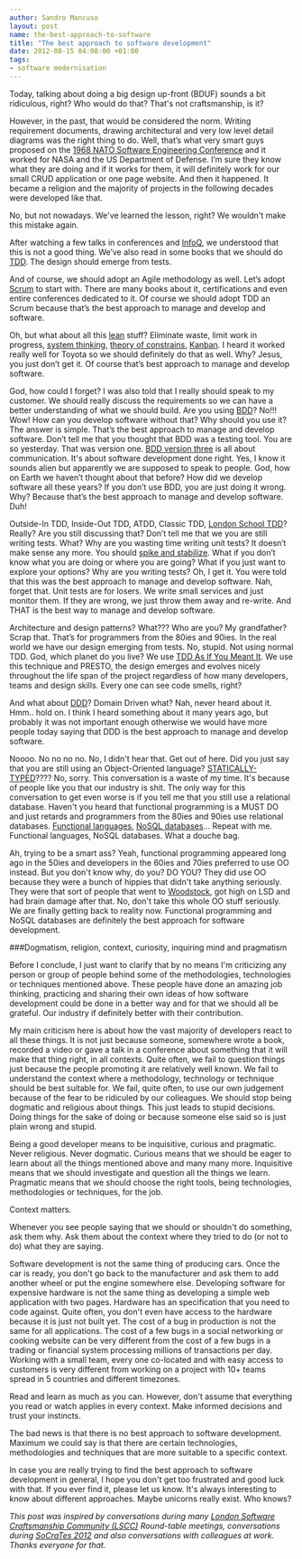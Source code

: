 ```yaml
---
author: Sandro Mancuso
layout: post
name: the-best-approach-to-software
title: "The best approach to software development"
date: 2012-08-15 04:08:00 +01:00
tags:
- software modernisation
---
```



Today, talking about doing a big design up-front (BDUF) sounds a bit
ridiculous, right? Who would do that? That's not craftsmanship, is it?

However, in the past, that would be considered the norm. Writing
requirement documents, drawing architectural and very low level detail
diagrams was the right thing to do. Well, that’s what very smart guys
proposed on the [1968 NATO Software Engineering Conference](http://homepages.cs.ncl.ac.uk/brian.randell/NATO/nato1968.PDF)
and it worked for NASA and the US Department of Defense. I’m sure they
know what they are doing and if it works for them, it will definitely
work for our small CRUD application or one page website. And then it
happened. It became a religion and the majority of projects in the
following decades were developed like that.

No, but not nowadays. We've learned the lesson, right? We wouldn't make
this mistake again.  

After watching a few talks in conferences and
[InfoQ](http://www.infoq.com/), we understood that this is not a good
thing. We’ve also read in some books that we should do
[TDD](http://en.wikipedia.org/wiki/Test-driven_development). The design
should emerge from tests.

And of course, we should adopt an Agile methodology as well. Let’s adopt
[Scrum](http://en.wikipedia.org/wiki/Scrum_%28development%29) to start
with. There are many books about it, certifications and even entire
conferences dedicated to it. Of course we should adopt TDD an Scrum
because that’s the best approach to manage and develop and software.

Oh, but what about all this
[lean](http://en.wikipedia.org/wiki/Lean_software_development) stuff?
Eliminate waste, limit work in progress, [system thinking](http://en.wikipedia.org/wiki/System_thinking), [theory of constrains](http://en.wikipedia.org/wiki/Theory_of_constraints),
[Kanban](http://en.wikipedia.org/wiki/Kanban). I heard it worked really
well for Toyota so we should definitely do that as well. Why? Jesus, you
just don’t get it. Of course that’s best approach to manage and develop
software.

God, how could I forget? I was also told that I really should speak to
my customer. We should really discuss the requirements so we can have a
better understanding of what we should build. Are you using
[BDD](http://en.wikipedia.org/wiki/Behavior_Driven_Development)? No!!!
Wow! How can you develop software without that? Why should you use it?
The answer is simple. That’s the best approach to manage and develop
software. Don’t tell me that you thought that BDD was a testing tool.
You are so yesterday. That was version one. [BDD version three](http://dannorth.net/2012/05/31/bdd-is-like-tdd-if/) is all about
communication. It's about software development done right. Yes, I know
it sounds alien but apparently we are supposed to speak to people. God,
how on Earth we haven’t thought about that before? How did we develop
software all these years? If you don’t use BDD, you are just doing it
wrong. Why? Because that’s the best approach to manage and develop
software. Duh!

Outside-In TDD, Inside-Out TDD, ATDD, Classic TDD, [London School TDD](http://codemanship.co.uk/parlezuml/blog/?postid=987)? Really? Are
you still discussing that? Don’t tell me that we you are still writing
tests. What? Why are you wasting time writing unit tests? It doesn’t
make sense any more. You should [spike and stabilize](http://lizkeogh.com/category/spike-and-stabilize/). What if
you don’t know what you are doing or where you are going? What if you
just want to explore your options? Why are you writing tests? Oh, I get
it. You were told that this was the best approach to manage and develop
software. Nah, forget that. Unit tests are for losers. We write small
services and just monitor them. If they are wrong, we just throw them
away and re-write. And THAT is the best way to manage and develop
software.

Architecture and design patterns? What??? Who are you? My grandfather?
Scrap that. That’s for programmers from the 80ies and 90ies. In the real
world we have our design emerging from tests. No, stupid. Not using
normal TDD. God, which planet do you live? We use [TDD As If You Meant It](http://cumulative-hypotheses.org/2011/08/30/tdd-as-if-you-meant-it/).
We use this technique and PRESTO, the design emerges and evolves nicely
throughout the life span of the project regardless of how many
developers, teams and design skills. Every one can see code smells,
right?

And what about [DDD](http://en.wikipedia.org/wiki/Domain-driven_design)?
Domain Driven what? Nah, never heard about it. Hmm.. hold on. I think I
heard something about it many years ago, but probably it was not
important enough otherwise we would have more people today saying that
DDD is the best approach to manage and develop software.

Noooo. No no no no. No, I didn't hear that. Get out of here. Did you
just say that you are still using an Object-Oriented language?
[STATICALLY-TYPED](http://en.wikipedia.org/wiki/Statically_typed#Static_typing)????
No, sorry. This conversation is a waste of my time. It's because of
people like you that our industry is shit. The only way for this
conversation to get even worse is if you tell me that you still use a
relational database. Haven't you heard that functional programming is a
MUST DO and just retards and programmers from the 80ies and 90ies use
relational databases. [Functional languages](http://en.wikipedia.org/wiki/Functional_programming), [NoSQL databases](http://en.wikipedia.org/wiki/NoSQL)... Repeat with me.
Functional languages, NoSQL databases. What a douche bag.

Ah, trying to be a smart ass? Yeah, functional programming appeared long
ago in the 50ies and developers in the 60ies and 70ies preferred to use
OO instead. But you don't know why, do you? DO YOU? They did use OO
because they were a bunch of hippies that didn't take anything
seriously. They were that sort of people that went to
[Woodstock](http://en.wikipedia.org/wiki/Woodstock), got high on LSD and
had brain damage after that. No, don't take this whole OO stuff
seriously. We are finally getting back to reality now. Functional
programming and NoSQL databases are definitely the best approach for
software development.

###Dogmatism, religion, context, curiosity, inquiring mind and pragmatism

Before I conclude, I just want to clarify that by no means I'm
criticizing any person or group of people behind some of the
methodologies, technologies or techniques mentioned above. These people
have done an amazing job thinking, practicing and sharing their own
ideas of how software development could be done in a better way and for
that we should all be grateful. Our industry if definitely better with
their contribution.

My main criticism here is about how the vast majority of developers
react to all these things. It is not just because someone, somewhere
wrote a book, recorded a video or gave a talk in a conference about
something that it will make that thing right, in all contexts. Quite
often, we fail to question things just because the people promoting it
are relatively well known. We fail to understand the context where a
methodology, technology or technique should be best suitable for. We
fail, quite often, to use our own judgement because of the fear to be
ridiculed by our colleagues. We should stop being dogmatic and religious
about things. This just leads to stupid decisions. Doing things for the
sake of doing or because someone else said so is just plain wrong and
stupid. 

Being a good developer means to be inquisitive, curious and pragmatic.
Never religious. Never dogmatic. Curious means that we should be eager
to learn about all the things mentioned above and many many more.
Inquisitive means that we should investigate and question all the things
we learn. Pragmatic means that we should choose the right tools, being
technologies, methodologies or techniques, for the job.

Context matters. 

Whenever you see people saying that we should or shouldn't do something,
ask them why. Ask them about the context where they tried to do (or not
to do) what they are saying. 

Software development is not the same thing of producing cars. Once the
car is ready, you don't go back to the manufacturer and ask them to add
another wheel or put the engine somewhere else. Developing software for
expensive hardware is not the same thing as developing a simple web
application with two pages. Hardware has an specification that you need
to code against. Quite often, you don't even have access to the hardware
because it is just not built yet. The cost of a bug in production is not
the same for all applications. The cost of a few bugs in a social
networking or cooking website can be very different from the cost of a
few bugs in a trading or financial system processing millions of
transactions per day. Working with a small team, every one co-located
and with easy access to customers is very different from working on a
project with 10+ teams spread in 5 countries and different timezones. 

Read and learn as much as you can. However, don't assume that everything
you read or watch applies in every context. Make informed decisions and
trust your instincts.

The bad news is that there is no best approach to software development.
Maximum we could say is that there are certain technologies,
methodologies and techniques that are more suitable to a specific
context.

In case you are really trying to find the best approach to software
development in general, I hope you don't get too frustrated and good
luck with that. If you ever find it, please let us know. It's always
interesting to know about different approaches. Maybe unicorns really
exist. Who knows?

*This post was inspired by conversations during many [London Software
Craftsmanship Community (LSCC)](http://www.meetup.com/london-software-craftsmanship) Round-table
meetings, conversations during [SoCraTes 2012](http://www.socrates-conference.de/) and also conversations with
colleagues at work. Thanks everyone for that.*
